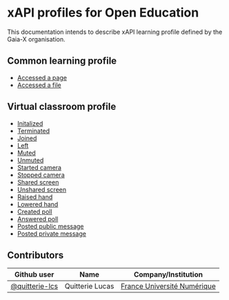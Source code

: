 # xAPI profiles for Open Education

This documentation intends to describe xAPI learning profile defined by the Gaia-X organisation.

## Common learning profile

- [Accessed a page](./profiles/common/accessed_page.md)
- [Accessed a file](./profiles/common/accessed_file.md)

## Virtual classroom profile

- [Initalized](./profiles/virtual-classroom/created-poll.md)
- [Terminated](./profiles/virtual-classroom/terminated.md)
- [Joined](./profiles/virtual-classroom/joined.md)
- [Left](./profiles/virtual-classroom/left.md)
- [Muted](./profiles/virtual-classroom/muted.md)
- [Unmuted](./profiles/virtual-classroom/unmuted.md)
- [Started camera](./profiles/virtual-classroom/started-camera.md)
- [Stopped camera](./profiles/virtual-classroom/stopped-camera.md)
- [Shared screen](./profiles/virtual-classroom/shared-screen.md)
- [Unshared screen](./profiles/virtual-classroom/unshared-screen.md)
- [Raised hand](./profiles/virtual-classroom/raised-hand.md)
- [Lowered hand](./profiles/virtual-classroom/lowered-hand.md)
- [Created poll](./profiles/virtual-classroom/created-poll.md)
- [Answered poll](./profiles/virtual-classroom/answered-poll.md)
- [Posted public message](./profiles/virtual-classroom/posted-public-message.md)
- [Posted private message](./profiles/virtual-classroom/posted-public-message.md)

## Contributors

| Github user  | Name            | Company/Institution         |
|----------------|-----------------|-----------------------------|
| [@quitterie-lcs](https://github.com/quitterie-lcs) | Quitterie Lucas | [France Université Numérique](https://www.france-universite-numerique.fr/en/) |
